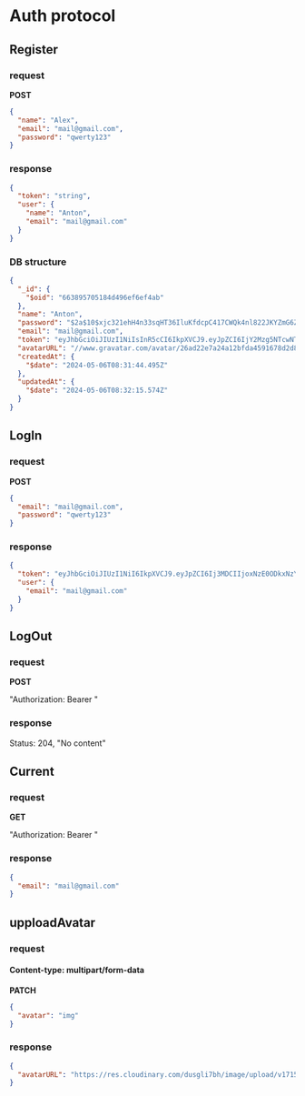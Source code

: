 # Auth protocol

## Register

### request

**POST**

```json
{
  "name": "Alex",
  "email": "mail@gmail.com",
  "password": "qwerty123"
}
```

### response

```json
{
  "token": "string",
  "user": {
    "name": "Anton",
    "email": "mail@gmail.com"
  }
}
```

### DB structure

```json
{
  "_id": {
    "$oid": "663895705184d496ef6ef4ab"
  },
  "name": "Anton",
  "password": "$2a$10$xjc321ehH4n33sqHT36IluKfdcpC417CWQk4nl822JKYZmG6ZPGSe",
  "email": "mail@gmail.com",
  "token": "eyJhbGciOiJIUzI1NiIsInR5cCI6IkpXVCJ9.eyJpZCI6IjY2Mzg5NTcwNTE4NGQ0OTZlZjZlZjRhYiIsImlhdCI6MTcxNDk4NDMzNSwiZXhwIjoxNzE1MDY3MTM1fQ.bgV2f9MTgbHwxYrCAYaBh7tX3vBHXMIjbFU1bDdVnac",
  "avatarURL": "//www.gravatar.com/avatar/26ad22e7a24a12bfda4591678d2d8d92",
  "createdAt": {
    "$date": "2024-05-06T08:31:44.495Z"
  },
  "updatedAt": {
    "$date": "2024-05-06T08:32:15.574Z"
  }
}
```

## LogIn

### request

**POST**

```json
{
  "email": "mail@gmail.com",
  "password": "qwerty123"
}
```

### response

```json
{
  "token": "eyJhbGciOiJIUzI1NiI6IkpXVCJ9.eyJpZCI6Ij3MDCIIjoxNzE0ODkxNzY5fQ.K6wb9XR2cAyr70QW1LrvfMqrckUU9e8Q",
  "user": {
    "email": "mail@gmail.com"
  }
}
```

## LogOut

### request

**POST**

"Authorization: Bearer <token>"

### response

Status: 204, "No content"

## Current

### request

**GET**

"Authorization: Bearer <token>"

### response

```json
{
  "email": "mail@gmail.com"
}
```

## upploadAvatar

### request

#### Content-type: multipart/form-data

**PATCH**

```json
{
  "avatar": "img"
}
```

### response

```json
{
  "avatarURL": "https://res.cloudinary.com/dusgli7bh/image/upload/v1715005724/avatars/dxkxfwla8snf9ydw8j2a.png"
}
```
